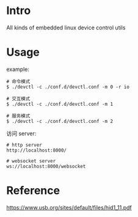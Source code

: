 # Intro
All kinds of embedded linux device control utils

# Usage
example:
```
# 命令模式
$ ./devctl -c ./conf.d/devctl.conf -m 0 -r io

# 交互模式
$ ./devctl -c ./conf.d/devctl.conf -m 1

# 服务模式
$ ./devctl -c ./conf.d/devctl.conf -m 2
```

访问 server:
```
# http server
http://localhost:8000/

# websocket server
ws://localhost:8000/websocket
```

# Reference
https://www.usb.org/sites/default/files/hid1_11.pdf

